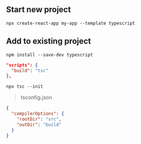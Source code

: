 ## Start new project

`npx create-react-app my-app --template typescript`

## Add to existing project

`npm install --save-dev typescript`

```json
"scripts": {
  "build": "tsc"
},
```

`npx tsc --init`

> tsconfig.json

```json
{
  "compilerOptions": {
    "rootDir": "src",
    "outDir": "build"
  }
}
```
